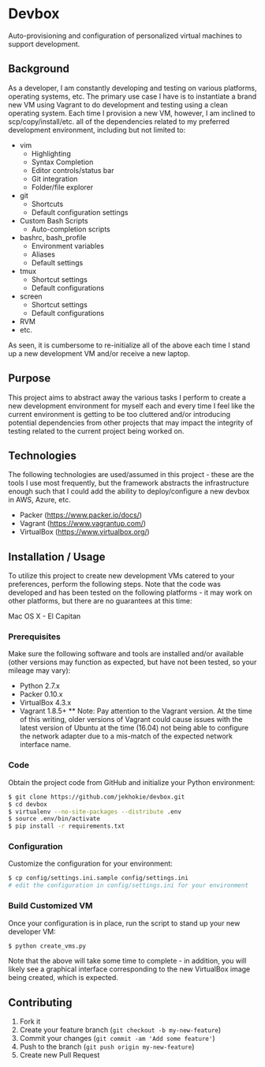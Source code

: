 # Devbox

Auto-provisioning and configuration of personalized virtual machines to support development.

## Background

As a developer, I am constantly developing and testing on various platforms, operating
systems, etc. The primary use case I have is to instantiate a brand new VM using Vagrant
to do development and testing using a clean operating system. Each time I provision a new
VM, however, I am inclined to scp/copy/install/etc. all of the dependencies related to
my preferred development environment, including but not limited to:

* vim
  * Highlighting
  * Syntax Completion
  * Editor controls/status bar
  * Git integration
  * Folder/file explorer
* git
  * Shortcuts
  * Default configuration settings
* Custom Bash Scripts
  * Auto-completion scripts
* bashrc, bash_profile
  * Environment variables
  * Aliases
  * Default settings
* tmux
  * Shortcut settings
  * Default configurations
* screen
  * Shortcut settings
  * Default configurations
* RVM
* etc.

As seen, it is cumbersome to re-initialize all of the above each time I stand up a
new development VM and/or receive a new laptop.

## Purpose

This project aims to abstract away the various tasks I perform to create a new development
environment for myself each and every time I feel like the current environment is getting
to be too cluttered and/or introducing potential dependencies from other projects that
may impact the integrity of testing related to the current project being worked on.

## Technologies

The following technologies are used/assumed in this project - these are the tools I use
most frequently, but the framework abstracts the infrastructure enough such that I could
add the ability to deploy/configure a new devbox in AWS, Azure, etc.

* Packer (https://www.packer.io/docs/)
* Vagrant (https://www.vagrantup.com/)
* VirtualBox (https://www.virtualbox.org/)

## Installation / Usage

To utilize this project to create new development VMs catered to your preferences, perform
the following steps. Note that the code was developed and has been tested on the following
platforms - it may work on other platforms, but there are no guarantees at this time:

Mac OS X - El Capitan

### Prerequisites

Make sure the following software and tools are installed and/or available (other versions may
function as expected, but have not been tested, so your mileage may vary):

* Python 2.7.x
* Packer 0.10.x
* VirtualBox 4.3.x
* Vagrant 1.8.5+
** Note: Pay attention to the Vagrant version. At the time of this writing, older versions of
Vagrant could cause issues with the latest version of Ubuntu at the time (16.04) not being
able to configure the network adapter due to a mis-match of the expected network interface name.

### Code

Obtain the project code from GitHub and initialize your Python environment:

```bash
$ git clone https://github.com/jekhokie/devbox.git
$ cd devbox
$ virtualenv --no-site-packages --distribute .env
$ source .env/bin/activate
$ pip install -r requirements.txt
```

### Configuration

Customize the configuration for your environment:

```bash
$ cp config/settings.ini.sample config/settings.ini
# edit the configuration in config/settings.ini for your environment
```

### Build Customized VM

Once your configuration is in place, run the script to stand up your new developer VM:

```bash
$ python create_vms.py
```

Note that the above will take some time to complete - in addition, you will likely see a graphical
interface corresponding to the new VirtualBox image being created, which is expected.

## Contributing

1. Fork it
2. Create your feature branch (`git checkout -b my-new-feature`)
3. Commit your changes (`git commit -am 'Add some feature'`)
4. Push to the branch (`git push origin my-new-feature`)
5. Create new Pull Request
